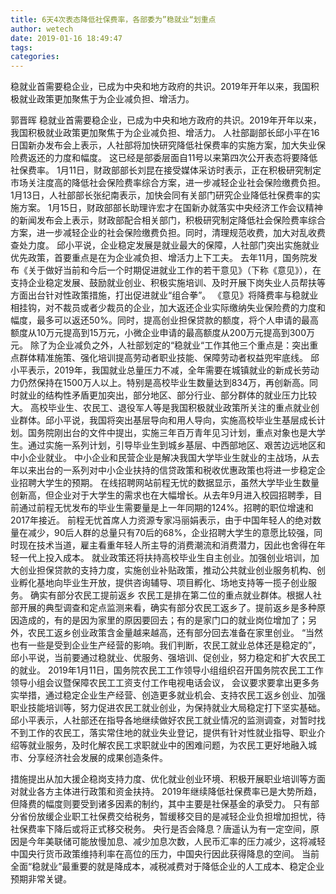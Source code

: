 ```yaml
---
title: 6天4次表态降低社保费率，各部委为”稳就业“划重点
author: wetech
date: 2019-01-16 18:49:47
tags: 
categories: 
---
```

稳就业首需要稳企业，已成为中央和地方政府的共识。2019年开年以来，我国积极就业政策更加聚焦于为企业减负担、增活力。
<!-- more -->
郭晋晖
稳就业首需要稳企业，已成为中央和地方政府的共识。2019年开年以来，我国积极就业政策更加聚焦于为企业减负担、增活力。
人社部副部长邱小平在16日国新办发布会上表示，人社部将加快研究降低社保费率的实施方案，加大失业保险费返还的力度和幅度。
这已经是部委层面自11号以来第四次公开表态将要降低社保费率。
1月11日，财政部部长刘昆在接受媒体采访时表示，正在积极研究制定市场关注度高的降低社会保险费率综合方案，进一步减轻企业社会保险缴费负担。
1月13日，人社部部长张纪南表示，加快会同有关部门研究企业降低社保费率的实施方案。
1月15日，财政部部长助理许宏才在国新办就落实中央经济工作会议精神的新闻发布会上表示，财政部配合相关部门，积极研究制定降低社会保险费率综合方案，进一步减轻企业的社会保险缴费负担。同时，清理规范收费，加大对乱收费查处力度。
邱小平说，企业稳定发展是就业最大的保障，人社部门突出实施就业优先政策，首要重点是在为企业减负担、增活力上下工夫。
去年11月，国务院发布《关于做好当前和今后一个时期促进就业工作的若干意见》（下称《意见》），在支持企业稳定发展、鼓励就业创业、积极实施培训、及时开展下岗失业人员帮扶等方面出台针对性政策措施，打出促进就业“组合拳”。
《意见》将降费率与稳就业相挂钩，对不裁员或者少裁员的企业，加大返还企业实际缴纳失业保险费的力度和幅度，最多可以返还50%。同时，提高创业担保贷款的额度，将个人申请的最高额度从10万元提高到15万元，小微企业申请的最高额度从200万元提高到300万元。
除了为企业减负之外，人社部划定的“稳就业“工作其他三个重点是：突出重点群体精准施策、强化培训提高劳动者职业技能、保障劳动者权益兜牢底线。
邱小平表示，2019年，我国就业总量压力不减，全年需要在城镇就业的新成长劳动力仍然保持在1500万人以上。特别是高校毕业生数量达到834万，再创新高。同时就业的结构性矛盾更加突出，部分地区、部分行业、部分群体的就业压力比较大。
高校毕业生、农民工、退役军人等是我国积极就业政策所关注的重点就业创业群体。邱小平说，我国将突出基层导向和用人导向，实施高校毕业生基层成长计划。国务院刚出台的文件中提出，实施三年百万青年见习计划，重点对象也是大学生。通过实施一系列计划，引导毕业生到城乡基层、中西部地区、艰苦边远地区和中小企业就业。
中小企业和民营企业是解决我国大学毕业生就业的主战场，从去年以来出台的一系列对中小企业扶持的信贷政策和税收优惠政策也将进一步稳定企业招聘大学生的预期。
在线招聘网站前程无忧的数据显示，虽然大学毕业生数量创新高，但企业对于大学生的需求也在大幅增长。从去年9月进入校园招聘季，目前通过前程无忧发布的毕业生需要量是上一年同期的124%。招聘的职位增速和2017年接近。
前程无忧首席人力资源专家冯丽娟表示，由于中国年轻人的绝对数量在减少，90后人群的总量只有70后的68%，企业招聘大学生的意愿比较强，同时现在技术当道，雇主看重年轻人所主导的消费潮流和消费潜力，因此也舍得在年轻一代上投入成本。
就业政策还将扶持高校毕业生自主创业。加强创业培训，加大创业担保贷款的支持力度，实施创业补贴政策，推动公共就业创业服务机构、创业孵化基地向毕业生开放，提供咨询辅导、项目孵化、场地支持等一揽子创业服务。
确实有部分农民工提前返乡
农民工是排在第二位的重点就业群体。根据人社部开展的典型调查和定点监测来看，确实有部分农民工返乡了。提前返乡是多种原因造成的，有的是因为家里的原因要回去；有的是家门口的就业岗位增加了；另外，农民工返乡创业政策含金量越来越高，还有部分回去准备在家里创业。
“当然也有一些是受到企业生产经营的影响。我们判断，农民工就业总体还是稳定的”，邱小平说，当前要通过稳就业、优服务、强培训、促创业，努力稳定和扩大农民工的就业。
2019年1月11日，国务院农民工工作领导小组组织召开国务院农民工工作领导小组会议暨保障农民工工资支付工作电视电话会议，
会议要求要拿出更多务实举措，通过稳定企业生产经营、创造更多就业机会、支持农民工返乡创业、加强职业技能培训等，努力促进农民工就业创业，为保持就业大局稳定打下坚实基础。
邱小平表示，人社部还在指导各地继续做好农民工就业情况的监测调查，对暂时找不到工作的农民工，落实常住地的就业失业登记，提供有针对性就业指导、职业介绍等就业服务，及时化解农民工求职就业中的困难问题，为农民工更好地融入城市、分享经济社会发展的成果创造条件。
 
 
措施提出从加大援企稳岗支持力度、优化就业创业环境、积极开展职业培训等方面对就业各方主体进行政策和资金扶持。
2019年继续降低社保费率已是大势所趋，但降费的幅度则要受到诸多因素的制约，其中主要是社保基金的承受力。
只有部分省份放缓企业职工社保费交给税务，暂缓移交目的是减轻企业负担增加担忧，待社保费率下降后或将正式移交税务。
央行是否会降息？唐遥认为有一定空间，原因是今年美联储可能放慢加息、减少加息次数，人民币汇率的压力减少，这将减轻中国央行货币政策维持利率在高位的压力，中国央行因此获得降息的空间。
当前全面“稳就业”最重要的就是降成本，减税减费对于降低企业的人工成本、稳定企业预期非常关键。
